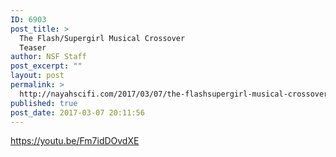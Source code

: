 ```yaml
---
ID: 6903
post_title: >
  The Flash/Supergirl Musical Crossover
  Teaser
author: NSF Staff
post_excerpt: ""
layout: post
permalink: >
  http://nayahscifi.com/2017/03/07/the-flashsupergirl-musical-crossover-teaser/
published: true
post_date: 2017-03-07 20:11:56
---
```

https://youtu.be/Fm7idDOvdXE